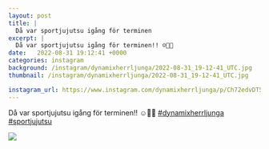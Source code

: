 ```yaml
---
layout: post
title: |
  Då var sportjujutsu igång för terminen
excerpt: |
  Då var sportjujutsu igång för terminen!! ☺️🥋💪  
date:   2022-08-31 19:12:41 +0000
categories: instagram
background: /instagram/dynamixherrljunga/2022-08-31_19-12-41_UTC.jpg
thumbnail: /instagram/dynamixherrljunga/2022-08-31_19-12-41_UTC.jpg

instagram_url: https://www.instagram.com/dynamixherrljunga/p/Ch72edvDT5F
---
```

Då var sportjujutsu igång för terminen!! ☺️🥋💪 [#dynamixherrljunga](https://www.instagram.com/explore/tags/dynamixherrljunga/) [#sportjujutsu](https://www.instagram.com/explore/tags/sportjujutsu/)



<img src='/www-dynamix-herrljunga/instagram/dynamixherrljunga/2022-08-31_19-12-41_UTC.jpg' class='img-fluid' />
